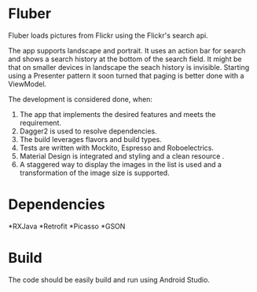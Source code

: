 # Fluber
Fluber loads pictures from Flickr using the Flickr's search api.

The app supports landscape and portrait. It uses an action bar for search and shows a search history at the bottom of the search
field. It might be that on smaller devices in landscape the seach history is invisible. Starting using a Presenter pattern
it soon turned that paging is better done with a ViewModel. 

The development is considered done, when:

1. The app that implements the desired features and meets the requirement.
2. Dagger2 is used to resolve dependencies.
3. The build leverages flavors and build types.
4. Tests are written with Mockito, Espresso and Roboelectrics.
5. Material Design is integrated and styling and a clean resource .
6. A staggered way to display the images in the list is used and a transformation of the image size is supported.

# Dependencies

*RXJava *Retrofit *Picasso *GSON

# Build

The code should be easily build and run using Android Studio.
